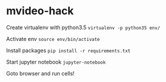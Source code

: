 # mvideo-hack

Create virtualenv with python3.5 `virtualenv -p python35 env/`

Activate env `source env/bin/activate`

Install packages `pip install -r requirements.txt`

Start jupyter notebook `jupyter-notebook`

Goto browser and run cells!
